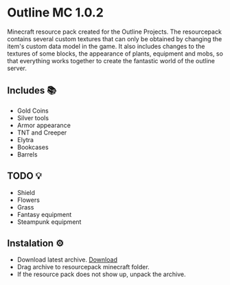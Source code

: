 # Outline MC 1.0.2
Minecraft resource pack created for the Outline Projects.
The resourcepack contains several custom textures that can only be obtained by changing the item's custom data model in the game.
It also includes changes to the textures of some blocks, the appearance of plants, equipment and mobs, so that everything works together to create the fantastic world of the outline server.

## Includes 📚
- Gold Coins
- Silver tools
- Armor appearance
- TNT and Creeper
- Elytra
- Bookcases
- Barrels

## TODO 💡
- Shield
- Flowers
- Grass
- Fantasy equipment
- Steampunk equipment

## Instalation ⚙️
- Download latest archive. [Download](https://github.com/DoctorekSpace/outline-mc/releases/tag/1.0.2)
- Drag archive to resourcepack minecraft folder.
- If the resource pack does not show up, unpack the archive.


